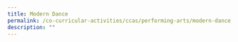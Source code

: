 ```yaml
---
title: Modern Dance
permalink: /co-curricular-activities/ccas/performing-arts/modern-dance
description: ""
---
```

